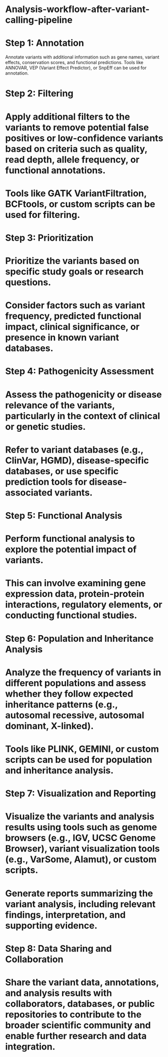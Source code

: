 # Analysis-workflow-after-variant-calling-pipeline
# Step 1: Annotation
 Annotate variants with additional information such as gene names, variant effects, conservation scores, and functional predictions.
 Tools like ANNOVAR, VEP (Variant Effect Predictor), or SnpEff can be used for annotation.

# Step 2: Filtering
# Apply additional filters to the variants to remove potential false positives or low-confidence variants based on criteria such as quality, read depth, allele frequency, or functional annotations.
# Tools like GATK VariantFiltration, BCFtools, or custom scripts can be used for filtering.

# Step 3: Prioritization
# Prioritize the variants based on specific study goals or research questions.
# Consider factors such as variant frequency, predicted functional impact, clinical significance, or presence in known variant databases.

# Step 4: Pathogenicity Assessment
# Assess the pathogenicity or disease relevance of the variants, particularly in the context of clinical or genetic studies.
# Refer to variant databases (e.g., ClinVar, HGMD), disease-specific databases, or use specific prediction tools for disease-associated variants.

# Step 5: Functional Analysis
# Perform functional analysis to explore the potential impact of variants.
# This can involve examining gene expression data, protein-protein interactions, regulatory elements, or conducting functional studies.

# Step 6: Population and Inheritance Analysis
# Analyze the frequency of variants in different populations and assess whether they follow expected inheritance patterns (e.g., autosomal recessive, autosomal dominant, X-linked).
# Tools like PLINK, GEMINI, or custom scripts can be used for population and inheritance analysis.

# Step 7: Visualization and Reporting
# Visualize the variants and analysis results using tools such as genome browsers (e.g., IGV, UCSC Genome Browser), variant visualization tools (e.g., VarSome, Alamut), or custom scripts.
# Generate reports summarizing the variant analysis, including relevant findings, interpretation, and supporting evidence.

# Step 8: Data Sharing and Collaboration
# Share the variant data, annotations, and analysis results with collaborators, databases, or public repositories to contribute to the broader scientific community and enable further research and data integration.
